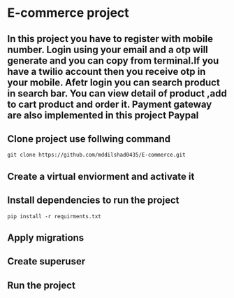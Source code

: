 # E-commerce project
## In this project you have to register with mobile number. Login using your email and a otp will generate and you can copy from terminal.If you have a twilio account then you receive otp in your mobile. Afetr login you can search product in search bar. You can view detail of product ,add to cart product and order it. Payment gateway are also implemented in this project Paypal

## Clone project use follwing command
```
git clone https://github.com/mddilshad0435/E-commerce.git
```

## Create a virtual enviorment and activate it

## Install dependencies to run the project
```
pip install -r requirments.txt
```
## Apply migrations
## Create superuser 
## Run the project